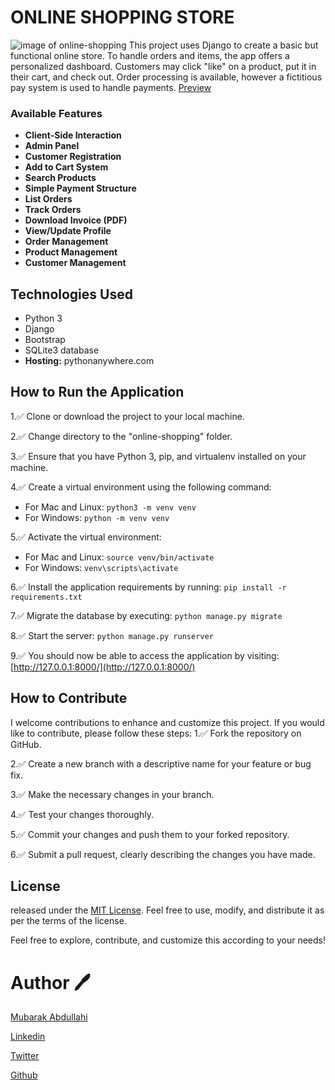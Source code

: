 # ONLINE SHOPPING STORE
![image of online-shopping](https://ibb.co/2kzdd6s)
This project uses Django to create a basic but functional online store. To handle orders and items, the app offers a personalized dashboard. Customers may click "like" on a product, put it in their cart, and check out. Order processing is available, however a fictitious pay system is used to handle payments.
[Preview](#app-preview)
### Available Features
- **Client-Side Interaction**
- **Admin Panel**
- **Customer Registration**
- **Add to Cart System**
- **Search Products**
- **Simple Payment Structure**
- **List Orders**
- **Track Orders**
- **Download Invoice (PDF)**
- **View/Update Profile**
- **Order Management**
- **Product Management**
- **Customer Management**

## Technologies Used
- Python 3
- Django
- Bootstrap
- SQLite3 database
- **Hosting:** pythonanywhere.com

## How to Run the Application

1.✅ Clone or download the project to your local machine.

2.✅ Change directory to the "online-shopping" folder.

3.✅ Ensure that you have Python 3, pip, and virtualenv installed on your machine.

4.✅ Create a virtual environment using the following command:

   - For Mac and Linux: `python3 -m venv venv`
   - For Windows: `python -m venv venv`

5.✅ Activate the virtual environment:
   
   - For Mac and Linux: `source venv/bin/activate`
   - For Windows: `venv\scripts\activate`

6.✅ Install the application requirements by running: `pip install -r requirements.txt`

7.✅ Migrate the database by executing: `python manage.py migrate`

8.✅ Start the server: `python manage.py runserver`

9.✅ You should now be able to access the application by visiting: [http://127.0.0.1:8000/](http://127.0.0.1:8000/)

## How to Contribute

I welcome contributions to enhance and customize this project. If you would like to contribute, please follow these steps:
1.✅ Fork the repository on GitHub.

2.✅ Create a new branch with a descriptive name for your feature or bug fix.

3.✅ Make the necessary changes in your branch.

4.✅ Test your changes thoroughly.

5.✅ Commit your changes and push them to your forked repository.

6.✅ Submit a pull request, clearly describing the changes you have made.

## License
released under the [MIT License](LICENSE). Feel free to use, modify, and distribute it as per the terms of the license.

Feel free to explore, contribute, and customize this according to your needs!



# Author :pen:

[Mubarak Abdullahi](https://mgmustyportfolio-io.onrender.com/)

[Linkedin](www.linkedin.com/in/mubarak-abdullahi-a30411161)

[Twitter](https://twitter.com/Mubar1101/)

[Github](https://github.com/4mubarak)
